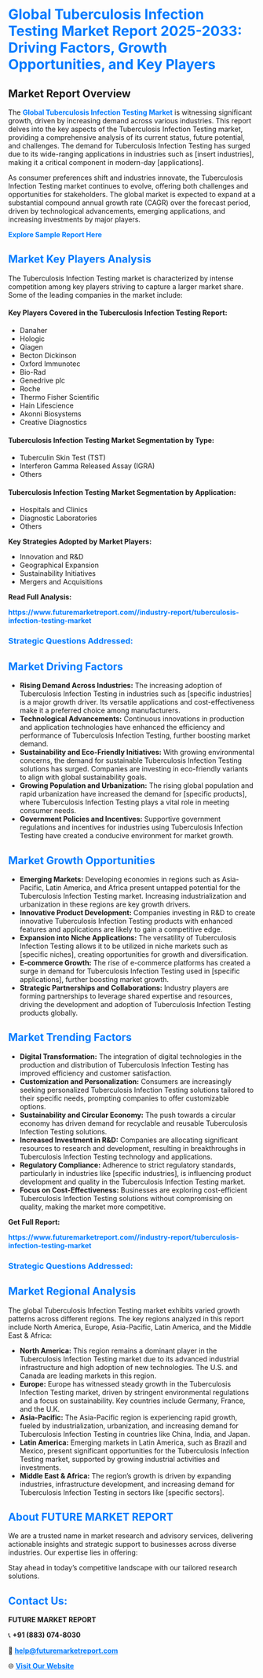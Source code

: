 <h1 style="color: #007BFF;">Global Tuberculosis Infection Testing Market Report 2025-2033: Driving Factors, Growth Opportunities, and Key Players</h1>

<section id="overview">
<h2>Market Report Overview</h2>
<p>The <a href="https://www.futuremarketreport.com//industry-report/tuberculosis-infection-testing-market" style="color: #007BFF; text-decoration: none;"><strong>Global Tuberculosis Infection Testing Market</strong></a> is witnessing significant growth, driven by increasing demand across various industries. This report delves into the key aspects of the Tuberculosis Infection Testing market, providing a comprehensive analysis of its current status, future potential, and challenges. The demand for Tuberculosis Infection Testing has surged due to its wide-ranging applications in industries such as [insert industries], making it a critical component in modern-day [applications].</p>
<p>As consumer preferences shift and industries innovate, the Tuberculosis Infection Testing market continues to evolve, offering both challenges and opportunities for stakeholders. The global market is expected to expand at a substantial compound annual growth rate (CAGR) over the forecast period, driven by technological advancements, emerging applications, and increasing investments by major players.</p>
</section>

<section id="overview">
<p><a href="https://www.futuremarketreport.com//request-sample/reportId=78011" style="color: #007BFF; text-decoration: none;"><strong>Explore Sample Report Here</strong></a></p>
</section>

<section id="key-players">
<h2 style="color: #007BFF;">Market Key Players Analysis</h2>
<p>The Tuberculosis Infection Testing market is characterized by intense competition among key players striving to capture a larger market share. Some of the leading companies in the market include:</p>
<h4>Key Players Covered in the Tuberculosis Infection Testing Report:</h4>
<ul><li>Danaher</li><li>Hologic</li><li>Qiagen</li><li>Becton Dickinson</li><li>Oxford Immunotec</li><li>Bio-Rad</li><li>Genedrive plc</li><li>Roche</li><li>Thermo Fisher Scientific</li><li>Hain Lifescience</li><li>Akonni Biosystems</li><li>Creative Diagnostics</li></ul>
<h4>Tuberculosis Infection Testing Market Segmentation by Type:</h4>
<ul><li>Tuberculin Skin Test (TST)</li><li>Interferon Gamma Released Assay (IGRA)</li><li>Others</li></ul>

<h4>Tuberculosis Infection Testing Market Segmentation by Application:</h4>
<ul><li>Hospitals and Clinics</li><li>Diagnostic Laboratories</li><li>Others</li></ul>
<p><strong>Key Strategies Adopted by Market Players:</strong></p>
<ul>
<li>Innovation and R&D</li>
<li>Geographical Expansion</li>
<li>Sustainability Initiatives</li>
<li>Mergers and Acquisitions</li>
</ul>
</section>

<section>
<p><strong>Read Full Analysis: </strong></p><a href="https://www.futuremarketreport.com//industry-report/tuberculosis-infection-testing-market" style="color: #007BFF; text-decoration: none;"><strong>https://www.futuremarketreport.com//industry-report/tuberculosis-infection-testing-market</strong></a>
<h3 style="color: #007BFF;">Strategic Questions Addressed:</h3>
</section>

<section id="driving-factors">
<h2 style="color: #007BFF;">Market Driving Factors</h2>
<ul>
<li><strong>Rising Demand Across Industries:</strong> The increasing adoption of Tuberculosis Infection Testing in industries such as [specific industries] is a major growth driver. Its versatile applications and cost-effectiveness make it a preferred choice among manufacturers.</li>
<li><strong>Technological Advancements:</strong> Continuous innovations in production and application technologies have enhanced the efficiency and performance of Tuberculosis Infection Testing, further boosting market demand.</li>
<li><strong>Sustainability and Eco-Friendly Initiatives:</strong> With growing environmental concerns, the demand for sustainable Tuberculosis Infection Testing solutions has surged. Companies are investing in eco-friendly variants to align with global sustainability goals.</li>
<li><strong>Growing Population and Urbanization:</strong> The rising global population and rapid urbanization have increased the demand for [specific products], where Tuberculosis Infection Testing plays a vital role in meeting consumer needs.</li>
<li><strong>Government Policies and Incentives:</strong> Supportive government regulations and incentives for industries using Tuberculosis Infection Testing have created a conducive environment for market growth.</li>
</ul>
</section>

<section id="growth-opportunities">
<h2 style="color: #007BFF;">Market Growth Opportunities</h2>
<ul>
<li><strong>Emerging Markets:</strong> Developing economies in regions such as Asia-Pacific, Latin America, and Africa present untapped potential for the Tuberculosis Infection Testing market. Increasing industrialization and urbanization in these regions are key growth drivers.</li>
<li><strong>Innovative Product Development:</strong> Companies investing in R&D to create innovative Tuberculosis Infection Testing products with enhanced features and applications are likely to gain a competitive edge.</li>
<li><strong>Expansion into Niche Applications:</strong> The versatility of Tuberculosis Infection Testing allows it to be utilized in niche markets such as [specific niches], creating opportunities for growth and diversification.</li>
<li><strong>E-commerce Growth:</strong> The rise of e-commerce platforms has created a surge in demand for Tuberculosis Infection Testing used in [specific applications], further boosting market growth.</li>
<li><strong>Strategic Partnerships and Collaborations:</strong> Industry players are forming partnerships to leverage shared expertise and resources, driving the development and adoption of Tuberculosis Infection Testing products globally.</li>
</ul>
</section>

<section id="trending-factors">
<h2 style="color: #007BFF;">Market Trending Factors</h2>
<ul>
<li><strong>Digital Transformation:</strong> The integration of digital technologies in the production and distribution of Tuberculosis Infection Testing has improved efficiency and customer satisfaction.</li>
<li><strong>Customization and Personalization:</strong> Consumers are increasingly seeking personalized Tuberculosis Infection Testing solutions tailored to their specific needs, prompting companies to offer customizable options.</li>
<li><strong>Sustainability and Circular Economy:</strong> The push towards a circular economy has driven demand for recyclable and reusable Tuberculosis Infection Testing solutions.</li>
<li><strong>Increased Investment in R&D:</strong> Companies are allocating significant resources to research and development, resulting in breakthroughs in Tuberculosis Infection Testing technology and applications.</li>
<li><strong>Regulatory Compliance:</strong> Adherence to strict regulatory standards, particularly in industries like [specific industries], is influencing product development and quality in the Tuberculosis Infection Testing market.</li>
<li><strong>Focus on Cost-Effectiveness:</strong> Businesses are exploring cost-efficient Tuberculosis Infection Testing solutions without compromising on quality, making the market more competitive.</li>
</ul>
</section>

<section>
<p><strong>Get Full Report: </strong></p><a href="https://www.futuremarketreport.com//industry-report/tuberculosis-infection-testing-market" style="color: #007BFF; text-decoration: none;"><strong>https://www.futuremarketreport.com//industry-report/tuberculosis-infection-testing-market</strong></a>
<h3 style="color: #007BFF;">Strategic Questions Addressed:</h3>
</section>


<section id="regional-analysis">
<h2 style="color: #007BFF;">Market Regional Analysis</h2>
<p>The global Tuberculosis Infection Testing market exhibits varied growth patterns across different regions. The key regions analyzed in this report include North America, Europe, Asia-Pacific, Latin America, and the Middle East & Africa:</p>
<ul>
<li><strong>North America:</strong> This region remains a dominant player in the Tuberculosis Infection Testing market due to its advanced industrial infrastructure and high adoption of new technologies. The U.S. and Canada are leading markets in this region.</li>
<li><strong>Europe:</strong> Europe has witnessed steady growth in the Tuberculosis Infection Testing market, driven by stringent environmental regulations and a focus on sustainability. Key countries include Germany, France, and the U.K.</li>
<li><strong>Asia-Pacific:</strong> The Asia-Pacific region is experiencing rapid growth, fueled by industrialization, urbanization, and increasing demand for Tuberculosis Infection Testing in countries like China, India, and Japan.</li>
<li><strong>Latin America:</strong> Emerging markets in Latin America, such as Brazil and Mexico, present significant opportunities for the Tuberculosis Infection Testing market, supported by growing industrial activities and investments.</li>
<li><strong>Middle East & Africa:</strong> The region’s growth is driven by expanding industries, infrastructure development, and increasing demand for Tuberculosis Infection Testing in sectors like [specific sectors].</li>
</ul>
</section>

<footer>
<h2 style="color: #007BFF;">About FUTURE MARKET REPORT</h2>
<p>We are a trusted name in market research and advisory services, delivering actionable insights and strategic support to businesses across diverse industries. Our expertise lies in offering:</p>

<p>Stay ahead in today’s competitive landscape with our tailored research solutions.</p>

<h2 style="color: #007BFF;">Contact Us:</h2>
<p><strong>FUTURE MARKET REPORT</strong></p>
<p>📞 <strong>+91 (883) 074-8030</strong></p>
<p>📧 <strong><a href="mailto:help@futuremarketreport.com" style="color: #007BFF;">help@futuremarketreport.com</a></strong></p>
<p>🌐 <strong><a href="https://www.futuremarketreport.com/" style="color: #007BFF;">Visit Our Website</a></strong></p>
</footer>